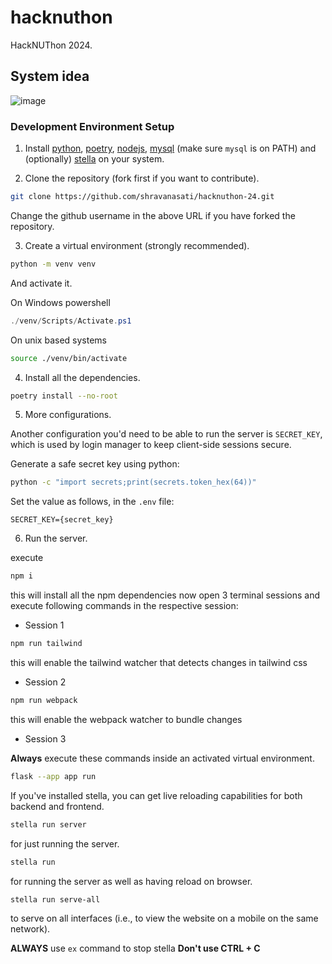 # hacknuthon

HackNUThon 2024.

## System idea
![image](https://github.com/shravanasati/hacknuthon-24/blob/master/static/images/fun.png)

### Development Environment Setup

1. Install [python](https://python.org), [poetry](https://python-poetry.org/), [nodejs](https://nodejs.org/en/download), [mysql](https://www.mysql.com/products/community/) (make sure `mysql` is on PATH) and (optionally) [stella](https://github.com/shravanasati/stellapy) on your system.

2. Clone the repository (fork first if you want to contribute).

```sh
git clone https://github.com/shravanasati/hacknuthon-24.git
```

Change the github username in the above URL if you have forked the repository.

3. Create a virtual environment (strongly recommended).

```sh
python -m venv venv
```

And activate it.

On Windows powershell

```powershell
./venv/Scripts/Activate.ps1
```

On unix based systems

```sh
source ./venv/bin/activate
```

4. Install all the dependencies.

```sh
poetry install --no-root
```

<!-- 5. Setup the database.

Login into MySQL using the command:

```sh
mysql -u {username} -p
```

Create the `hacknuthon` database:

```sh
create database hacknuthon;
```

Now, go the project base and add a file named with `.env` with the following content:

```
MYSQL_USERNAME={username}
MYSQL_PASSWORD={password}
MYSQL_HOST=localhost
MYSQL_PORT=3306
DB_POOL_SIZE=50
DB_POOL_RECYCLE=1800
```

The host and port arguments here are the default ones. If your MySQL server runs on a different host and port, modify them accordingly. The `DB_POOL_SIZE` indicates the size of connection pool used my SQLAlchemy. The `DB_POOL_RECYCLE` value indicates the duration in seconds after which the connection should be recycled

(don't include curly braces in the file) -->

5. More configurations.

Another configuration you'd need to be able to run the server is `SECRET_KEY`, which is used by login manager to keep client-side sessions secure.

Generate a safe secret key using python:

```sh
python -c "import secrets;print(secrets.token_hex(64))"
```

Set the value as follows, in the `.env` file:

```
SECRET_KEY={secret_key}
```

6. Run the server.

execute

```sh
npm i
```

this will install all the npm dependencies
now open 3 terminal sessions and execute following commands in the respective session:

- Session 1

```sh
npm run tailwind
```

this will enable the tailwind watcher that detects changes in tailwind css

- Session 2

```sh
npm run webpack
```

this will enable the webpack watcher to bundle changes

- Session 3

**Always** execute these commands inside an activated virtual environment.

```sh
flask --app app run
```

If you've installed stella, you can get live reloading capabilities for both backend and frontend.

```sh
stella run server
```

for just running the server.

```sh
stella run
```

for running the server as well as having reload on browser.

```sh
stella run serve-all
```

to serve on all interfaces (i.e., to view the website on a mobile on the same network).

**ALWAYS** use `ex` command to stop stella **Don't use CTRL + C**
